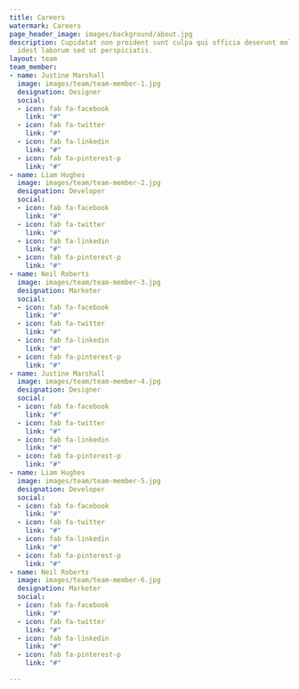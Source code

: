 ```yaml
---
title: Careers
watermark: Careers
page_header_image: images/background/about.jpg
description: Cupidatat non proident sunt culpa qui officia deserunt mollit <br> anim
  idest laborum sed ut perspiciatis.
layout: team
team_member:
- name: Justine Marshall
  image: images/team/team-member-1.jpg
  designation: Designer
  social:
  - icon: fab fa-facebook
    link: "#"
  - icon: fab fa-twitter
    link: "#"
  - icon: fab fa-linkedin
    link: "#"
  - icon: fab fa-pinterest-p
    link: "#"
- name: Liam Hughes
  image: images/team/team-member-2.jpg
  designation: Developer
  social:
  - icon: fab fa-facebook
    link: "#"
  - icon: fab fa-twitter
    link: "#"
  - icon: fab fa-linkedin
    link: "#"
  - icon: fab fa-pinterest-p
    link: "#"
- name: Neil Roberts
  image: images/team/team-member-3.jpg
  designation: Marketer
  social:
  - icon: fab fa-facebook
    link: "#"
  - icon: fab fa-twitter
    link: "#"
  - icon: fab fa-linkedin
    link: "#"
  - icon: fab fa-pinterest-p
    link: "#"
- name: Justine Marshall
  image: images/team/team-member-4.jpg
  designation: Designer
  social:
  - icon: fab fa-facebook
    link: "#"
  - icon: fab fa-twitter
    link: "#"
  - icon: fab fa-linkedin
    link: "#"
  - icon: fab fa-pinterest-p
    link: "#"
- name: Liam Hughes
  image: images/team/team-member-5.jpg
  designation: Developer
  social:
  - icon: fab fa-facebook
    link: "#"
  - icon: fab fa-twitter
    link: "#"
  - icon: fab fa-linkedin
    link: "#"
  - icon: fab fa-pinterest-p
    link: "#"
- name: Neil Roberts
  image: images/team/team-member-6.jpg
  designation: Marketer
  social:
  - icon: fab fa-facebook
    link: "#"
  - icon: fab fa-twitter
    link: "#"
  - icon: fab fa-linkedin
    link: "#"
  - icon: fab fa-pinterest-p
    link: "#"

---
```


